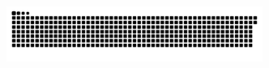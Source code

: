 <p align="center">
    <img src="https://github.com/PauloSalum/PauloSalum/blob/main/github-contribution-grid-snake-dark.svg">
</p>